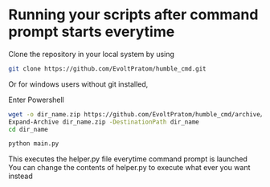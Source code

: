 # Running your scripts after command prompt starts everytime

Clone the repository in your local system by using
```sh
git clone https://github.com/EvoltPratom/humble_cmd.git
```
Or for windows users without git installed, 

Enter Powershell
```sh
wget -o dir_name.zip https://github.com/EvoltPratom/humble_cmd/archive/master.zip
Expand-Archive dir_name.zip -DestinationPath dir_name
cd dir_name
```

```sh
python main.py
```
This executes the helper.py file everytime command prompt is launched
You can change the contents of helper.py to execute what ever you want instead
